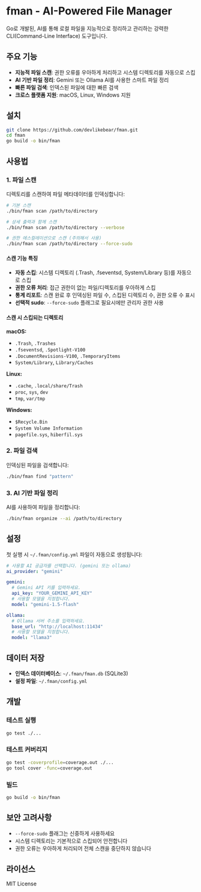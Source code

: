 # fman - AI-Powered File Manager

Go로 개발된, AI를 통해 로컬 파일을 지능적으로 정리하고 관리하는 강력한 CLI(Command-Line Interface) 도구입니다.

## 주요 기능

- **지능적 파일 스캔**: 권한 오류를 우아하게 처리하고 시스템 디렉토리를 자동으로 스킵
- **AI 기반 파일 정리**: Gemini 또는 Ollama AI를 사용한 스마트 파일 정리
- **빠른 파일 검색**: 인덱스된 파일에 대한 빠른 검색
- **크로스 플랫폼 지원**: macOS, Linux, Windows 지원

## 설치

```bash
git clone https://github.com/devlikebear/fman.git
cd fman
go build -o bin/fman
```

## 사용법

### 1. 파일 스캔

디렉토리를 스캔하여 파일 메타데이터를 인덱싱합니다:

```bash
# 기본 스캔
./bin/fman scan /path/to/directory

# 상세 출력과 함께 스캔
./bin/fman scan /path/to/directory --verbose

# 권한 에스컬레이션으로 스캔 (주의해서 사용)
./bin/fman scan /path/to/directory --force-sudo
```

#### 스캔 기능 특징

- **자동 스킵**: 시스템 디렉토리 (.Trash, .fseventsd, System/Library 등)를 자동으로 스킵
- **권한 오류 처리**: 접근 권한이 없는 파일/디렉토리를 우아하게 스킵
- **통계 리포트**: 스캔 완료 후 인덱싱된 파일 수, 스킵된 디렉토리 수, 권한 오류 수 표시
- **선택적 sudo**: `--force-sudo` 플래그로 필요시에만 관리자 권한 사용

#### 스캔 시 스킵되는 디렉토리

**macOS:**
- `.Trash`, `.Trashes`
- `.fseventsd`, `.Spotlight-V100`
- `.DocumentRevisions-V100`, `.TemporaryItems`
- `System/Library`, `Library/Caches`

**Linux:**
- `.cache`, `.local/share/Trash`
- `proc`, `sys`, `dev`
- `tmp`, `var/tmp`

**Windows:**
- `$Recycle.Bin`
- `System Volume Information`
- `pagefile.sys`, `hiberfil.sys`

### 2. 파일 검색

인덱싱된 파일을 검색합니다:

```bash
./bin/fman find "pattern"
```

### 3. AI 기반 파일 정리

AI를 사용하여 파일을 정리합니다:

```bash
./bin/fman organize --ai /path/to/directory
```

## 설정

첫 실행 시 `~/.fman/config.yml` 파일이 자동으로 생성됩니다:

```yaml
# 사용할 AI 공급자를 선택합니다. (gemini 또는 ollama)
ai_provider: "gemini"

gemini:
  # Gemini API 키를 입력하세요.
  api_key: "YOUR_GEMINI_API_KEY"
  # 사용할 모델을 지정합니다.
  model: "gemini-1.5-flash"

ollama:
  # Ollama 서버 주소를 입력하세요.
  base_url: "http://localhost:11434"
  # 사용할 모델을 지정합니다.
  model: "llama3"
```

## 데이터 저장

- **인덱스 데이터베이스**: `~/.fman/fman.db` (SQLite3)
- **설정 파일**: `~/.fman/config.yml`

## 개발

### 테스트 실행

```bash
go test ./...
```

### 테스트 커버리지

```bash
go test -coverprofile=coverage.out ./...
go tool cover -func=coverage.out
```

### 빌드

```bash
go build -o bin/fman
```

## 보안 고려사항

- `--force-sudo` 플래그는 신중하게 사용하세요
- 시스템 디렉토리는 기본적으로 스킵되어 안전합니다
- 권한 오류는 우아하게 처리되어 전체 스캔을 중단하지 않습니다

## 라이선스

MIT License
